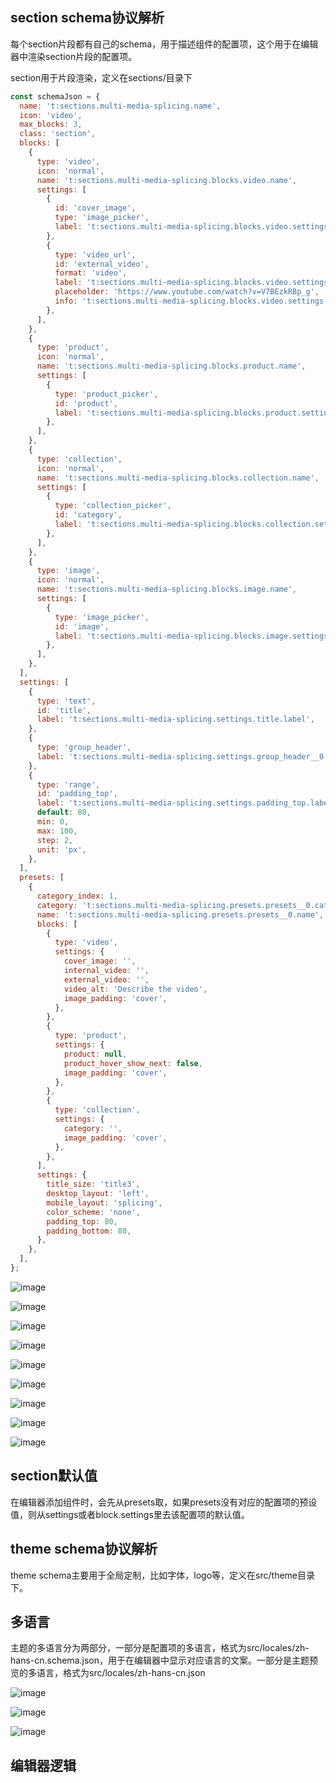 ## section schema协议解析

每个section片段都有自己的schema，用于描述组件的配置项，这个用于在编辑器中渲染section片段的配置项。

section用于片段渲染，定义在sections/目录下

```js
const schemaJson = {
  name: 't:sections.multi-media-splicing.name',
  icon: 'video',
  max_blocks: 3,
  class: 'section',
  blocks: [
    {
      type: 'video',
      icon: 'normal',
      name: 't:sections.multi-media-splicing.blocks.video.name',
      settings: [
        {
          id: 'cover_image',
          type: 'image_picker',
          label: 't:sections.multi-media-splicing.blocks.video.settings.cover_image.label',
        },
        {
          type: 'video_url',
          id: 'external_video',
          format: 'video',
          label: 't:sections.multi-media-splicing.blocks.video.settings.external_video.label',
          placeholder: 'https://www.youtube.com/watch?v=V7BEzkRBp_g',
          info: 't:sections.multi-media-splicing.blocks.video.settings.external_video.info',
        },
      ],
    },
    {
      type: 'product',
      icon: 'normal',
      name: 't:sections.multi-media-splicing.blocks.product.name',
      settings: [
        {
          type: 'product_picker',
          id: 'product',
          label: 't:sections.multi-media-splicing.blocks.product.settings.product.label',
        },
      ],
    },
    {
      type: 'collection',
      icon: 'normal',
      name: 't:sections.multi-media-splicing.blocks.collection.name',
      settings: [
        {
          type: 'collection_picker',
          id: 'category',
          label: 't:sections.multi-media-splicing.blocks.collection.settings.category.label',
        },
      ],
    },
    {
      type: 'image',
      icon: 'normal',
      name: 't:sections.multi-media-splicing.blocks.image.name',
      settings: [
        {
          type: 'image_picker',
          id: 'image',
          label: 't:sections.multi-media-splicing.blocks.image.settings.image.label',
        },
      ],
    },
  ],
  settings: [
    {
      type: 'text',
      id: 'title',
      label: 't:sections.multi-media-splicing.settings.title.label',
    },
    {
      type: 'group_header',
      label: 't:sections.multi-media-splicing.settings.group_header__0.label',
    },
    {
      type: 'range',
      id: 'padding_top',
      label: 't:sections.multi-media-splicing.settings.padding_top.label',
      default: 80,
      min: 0,
      max: 100,
      step: 2,
      unit: 'px',
    },
  ],
  presets: [
    {
      category_index: 1,
      category: 't:sections.multi-media-splicing.presets.presets__0.category',
      name: 't:sections.multi-media-splicing.presets.presets__0.name',
      blocks: [
        {
          type: 'video',
          settings: {
            cover_image: '',
            internal_video: '',
            external_video: '',
            video_alt: 'Describe the video',
            image_padding: 'cover',
          },
        },
        {
          type: 'product',
          settings: {
            product: null,
            product_hover_show_next: false,
            image_padding: 'cover',
          },
        },
        {
          type: 'collection',
          settings: {
            category: '',
            image_padding: 'cover',
          },
        },
      ],
      settings: {
        title_size: 'title3',
        desktop_layout: 'left',
        mobile_layout: 'splicing',
        color_scheme: 'none',
        padding_top: 80,
        padding_bottom: 80,
      },
    },
  ],
};
```

![image](./images/schema_01.jpg)

![image](./images/schema_02.jpg)

![image](./images/schema_03.jpg)

![image](./images/schema_04.jpg)

![image](./images/schema_05.jpg)

![image](./images/schema_06.jpg)

![image](./images/schema_07.jpg)

![image](./images/schema_08.jpg)

![image](./images/schema_09.jpg)

## section默认值

在编辑器添加组件时，会先从presets取，如果presets没有对应的配置项的预设值，则从settings或者block.settings里去该配置项的默认值。

## theme schema协议解析

theme schema主要用于全局定制，比如字体，logo等，定义在src/theme目录下。

## 多语言

主题的多语言分为两部分，一部分是配置项的多语言，格式为src/locales/zh-hans-cn.schema.json，用于在编辑器中显示对应语言的文案。一部分是主题预览的多语言，格式为src/locales/zh-hans-cn.json

![image](./images/schema_10.jpg)

![image](./images/schema_11.jpg)

![image](./images/schema_12.jpg)

## 编辑器逻辑
